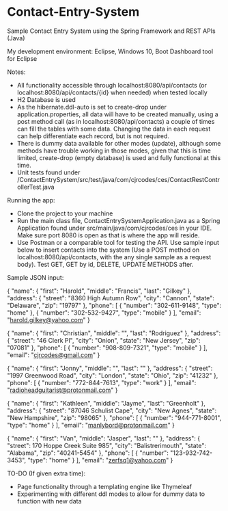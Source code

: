 # Contact-Entry-System
Sample Contact Entry System using the Spring Framework and REST APIs (Java)

My development environment: Eclipse, Windows 10, Boot Dashboard tool for Eclipse

Notes:
- All functionality accessible through localhost:8080/api/contacts (or localhost:8080/api/contacts/{id} when needed) when tested locally
- H2 Database is used
- As the hibernate.ddl-auto is set to create-drop under application.properties, all data will have to be created manually, using a post method call (as in localhost:8080/api/contacts) a couple of times can fill the tables with some data. Changing the data in each request can help differentiate each record, but is not required. 
- There is dummy data available for other modes (update), although some methods have trouble working in those modes, given that this is time limited, create-drop (empty database) is used and fully functional at this time.
- Unit tests found under /ContactEntrySystem/src/test/java/com/cjrcodes/ces/ContactRestControllerTest.java

Running the app:
- Clone the project to your machine
- Run the main class file, ContactEntrySystemApplication.java as a Spring Application found under src/main/java/com/cjrcodes/ces in your IDE. Make sure port 8080 is open as that is where the app will reside.
- Use Postman or a comparable tool for testing the API. Use sample input below to insert contacts into the system (Use a POST method on localhost:8080/api/contacts, with the any single sample as a request body). Test GET, GET by id, DELETE, UPDATE METHODS after.

Sample JSON input:

{
"name": {
"first": "Harold",
"middle": "Francis",
"last": "Gilkey"
},
"address": {
"street": "8360 High Autumn Row",
"city": "Cannon",
"state": "Delaware",
"zip": "19797"
},
"phone": [
{
"number": "302-611-9148",
"type": "home"
},
{
"number": "302-532-9427",
"type": "mobile"
}
],
"email": "harold.gilkey@yahoo.com"
}

{ "name": { "first": "Christian", "middle": "", "last": "Rodriguez" }, "address": { "street": "46 Clerk Pl", "city": "Onion", "state": "New Jersey", "zip": "07081" }, "phone": [ { "number": "908-809-7321", "type": "mobile" } ], "email": "cjrcodes@gmail.com" }

{ "name": { "first": "Jonny", "middle": "", "last": "" }, "address": { "street": "1997 Greenwood Road", "city": "London", "state": "Ohio", "zip": "41232" }, "phone": [ { "number": "772-844-7613", "type": "work" } ], "email": "radioheadguitarist@protonmail.com" }

{ "name": { "first": "Kathleen", "middle": "Jayme", "last": "Greenholt" }, "address": { "street": "87046 Schulist Cape", "city": "New Agnes", "state": "New Hampshire", "zip": "98065" }, "phone": [ { "number": "944-771-8001", "type": "home" } ], "email": "manlybord@protonmail.com" }

{ "name": { "first": "Van", "middle": "Jasper", "last": "" }, "address": { "street": 170 Hoppe Creek Suite 985", "city": "Balistrerimouth", "state": "Alabama", "zip": "40241-5454" }, "phone": [ { "number": "123-932-742-3453", "type": "home" } ], "email": "zerfsq1@yahoo.com" }

TO-DO (If given extra time):
- Page functionality through a templating engine like Thymeleaf
- Experimenting with different ddl modes to allow for dummy data to function with new data

